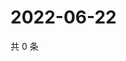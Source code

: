 # 2022-06-22

共 0 条

<!-- BEGIN WEIBO -->
<!-- 最后更新时间 Wed Jun 22 2022 16:09:09 GMT+0800 (China Standard Time) -->

<!-- END WEIBO -->
